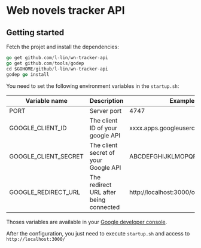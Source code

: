 Web novels tracker API
======================

Getting started
---------------

Fetch the projet and install the dependencies:

```go
go get github.com/l-lin/wn-tracker-api
go get github.com/tools/godep
cd $GOHOME/github/l-lin/wn-tracker-api
godep go install
```

You need to set the following environment variables in the `startup.sh`:

|Variable name          |Description                            |Example                                |
|-----------------------|---------------------------------------|---------------------------------------|
|PORT                   |Server port                            |4747                                   |
|GOOGLE_CLIENT_ID       |The client ID of your google API       |xxxx.apps.googleusercontent.com        |
|GOOGLE_CLIENT_SECRET   |The client secret of your Google API   |ABCDEFGHIJKLMOPQRSTUVWXYZ              |
|GOOGLE_REDIRECT_URL    |The redirect URL after being connected |http://localhost:3000/oauth2callback   |

Thoses variables are available in your [Google developer console](https://console.developers.google.com/project).

After the configuration, you just need to execute `startup.sh` and access to `http://localhost:3000/`

